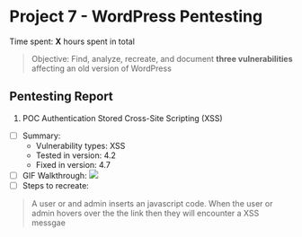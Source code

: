 # Project 7 - WordPress Pentesting

Time spent: **X** hours spent in total

> Objective: Find, analyze, recreate, and document **three vulnerabilities** affecting an old version of WordPress

## Pentesting Report

1. POC Authentication Stored Cross-Site Scripting (XSS)

- [ ] Summary: 
    - Vulnerability types: XSS
    - Tested in version: 4.2
    - Fixed in version:  4.7
- [ ] GIF Walkthrough: 
      ![](https://media.giphy.com/media/1BeG0ImJSqnIEOqv8r/giphy.gif)
- [ ] Steps to recreate: 
> A user or and admin inserts an javascript code. 
> When the user or admin hovers over the the link then they will encounter a XSS messgae
